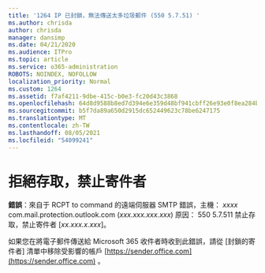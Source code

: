 ```yaml
---
title: '1264 IP 已封鎖，無法傳送太多垃圾郵件 (550 5.7.51) '
ms.author: chrisda
author: chrisda
manager: dansimp
ms.date: 04/21/2020
ms.audience: ITPro
ms.topic: article
ms.service: o365-administration
ROBOTS: NOINDEX, NOFOLLOW
localization_priority: Normal
ms.custom: 1264
ms.assetid: f7af4211-9dbe-415c-b0e3-fc20d43c3868
ms.openlocfilehash: 64d8d9588b8ed7d394e6e359d48bf941cbff26e93e0f8ea284bf3b6688400b3f
ms.sourcegitcommit: b5f7da89a650d2915dc652449623c78be6247175
ms.translationtype: MT
ms.contentlocale: zh-TW
ms.lasthandoff: 08/05/2021
ms.locfileid: "54099241"
---
```

# <a name="access-denied-banned-sender"></a>拒絕存取，禁止寄件者

 **錯誤**：來自于 RCPT to command 的遠端伺服器 SMTP 錯誤，主機： *xxxx* com.mail.protection.outlook.com (*xxx.xxx.xxx.xxx*) 原因： 550 5.7.511 禁止存取，禁止寄件者 [*xx.xxx.x.xxx*]。 

如果您在將電子郵件傳送給 Microsoft 365 收件者時收到此錯誤，請從 [封鎖的寄件者] 清單中移除受影響的帳戶 [https://sender.office.com](https://sender.office.com) 。
